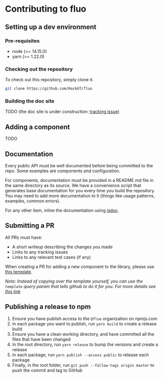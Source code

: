# Contributing to fluo

## Setting up a dev environment

### Pre-requisites

- node (>= 14.15.0)
- yarn (>= 1.22.0)

### Checking out the repository

To check out this repository, simply clone it.

```bash
git clone https://github.com/HackGT/fluo
```

### Building the doc site

TODO (the doc site is under construction: [tracking
issue](https://github.com/HackGT/fluo/issues/2))

## Adding a component

TODO

## Documentation

Every public API must be well documented before being
committed to the repo. Some examples are components and configuration.

For components, documentation must be provided in a README.md file in the same
directory as its source. We have a convenience script that generates base
documentation for you every time you build the repository. You may need to add
more documentation to it (things like usage patterns, examples, common errors).

For any other item, inline the documentation using [jsdoc](https://jsdoc.app/).

## Submitting a PR

All PRs must have:

- A short writeup describing the changes you made
- Links to any tracking issues
- Links to any relevant test cases (if any)

When creating a PR for adding a new component to the library, please use [this
template](https://raw.githubusercontent.com/HackGT/fluo/main/.github/PULL_REQUEST_TEMPLATE/component.md).

_Note: Instead of copying over the template yourself, you can use the
`template` query param that tells github to do it for you. For more
details see [this
link](https://docs.github.com/en/free-pro-team@latest/github/managing-your-work-on-github/about-automation-for-issues-and-pull-requests-with-query-parameters)_

## Publishing a release to npm

1. Ensure you have publish access to the `@fluo` organization on npmjs.com
2. In each package you want to publish, run `yarn build` to create a release build
3. Ensure you have a clean working directory, and have committed all the files that have been changed
4. In the root directory, run `yarn release` to bump the versions and create a release
5. In each package, run `yarn publish --access public` to release each package
6. Finally, in the root folder, run `git push --follow-tags origin master` to push the commit and tag to GitHub
